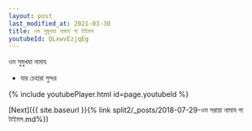 ```yaml
---
layout: post
last_modified_at: 2021-03-30
title: ওম সুমুখযা নামায গা টাইমস
youtubeId: QLxwvEzjqEg
---
```

 
 
 ওম সুমুখযা নামায  
 
 -  যার চেহারা সুন্দর 
 
  
 
  
 
 
 
 
 
 


{% include youtubePlayer.html id=page.youtubeId %}
 
[Next]({{ site.baseurl }}{% link  split2/_posts/2018-07-29-ওম  সরায়া  নামায গা টাইমস.md%})
 
